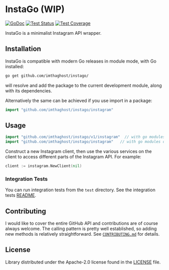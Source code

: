 # InstaGo (WIP)

[![GoDoc](https://img.shields.io/static/v1?label=godoc&message=reference&color=blue)](https://pkg.go.dev/github.com/tempor1s/notiongo)
[![Test Status](https://github.com/google/go-github/workflows/tests/badge.svg)](https://github.com/google/go-github/actions?query=workflow%3Atests)
[![Test Coverage](https://codecov.io/gh/google/go-github/branch/master/graph/badge.svg)](https://codecov.io/gh/google/go-github)


InstaGo is a minimalist Instagram API wrapper.


## Installation ##

InstaGo is compatible with modern Go releases in module mode, with Go installed:

```bash
go get github.com/imthaghost/instago/
```

will resolve and add the package to the current development module, along with its dependencies.

Alternatively the same can be achieved if you use import in a package:

```go
import "github.com/imthaghost/instago/instagram"
```

## Usage ##

```go
import "github.com/imthaghost/instago/v1/instagram"	 // with go modules enabled (GO111MODULE=on or outside GOPATH)
import "github.com/imthaghost/instago/instagram"   // with go modules disabled
```

Construct a new Instagram client, then use the various services on the client to
access different parts of the Instagram API. For example:

```go
client := instagram.NewClient(nil)

```

### Integration Tests ###

You can run integration tests from the `test` directory. See the integration tests [README](test/README.md).

## Contributing ##
I would like to cover the entire GitHub API and contributions are of course always welcome. The
calling pattern is pretty well established, so adding new methods is relatively
straightforward. See [`CONTRIBUTING.md`](CONTRIBUTING.md) for details.


## License ##

Library distributed under the Apache-2.0 license found in the [LICENSE](./LICENSE)
file.
